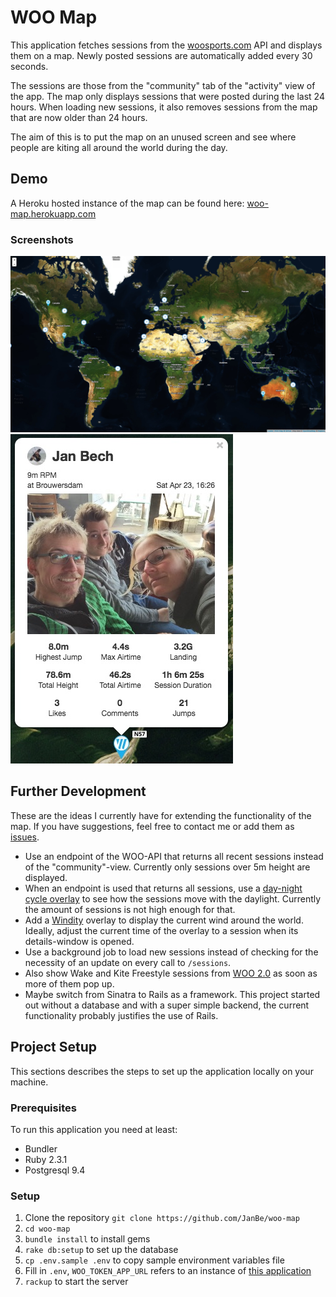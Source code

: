 # WOO Map

This application fetches sessions from the [woosports.com](https://woosports.com/) API and displays them on a map. Newly posted sessions are automatically added every 30 seconds.

The sessions are those from the "community" tab of the "activity" view of the app. The map only displays sessions that were posted during the last 24 hours. When loading new sessions, it also removes sessions from the map that are now older than 24 hours.

The aim of this is to put the map on an unused screen and see where people are kiting all around the world during the day.

## Demo
A Heroku hosted instance of the map can be found here: [woo-map.herokuapp.com](https://woo-map.herokuapp.com/)

### Screenshots
![WOO Map overview](https://github.com/JanBe/woo-map/blob/master/doc/screenshots/overview.jpg)
![WOO Map session details](https://github.com/JanBe/woo-map/blob/master/doc/screenshots/session-details.jpg)

## Further Development
These are the ideas I currently have for extending the functionality of the map. If you have suggestions, feel free to contact me or add them as [issues](https://github.com/JanBe/woo-map/issues).

* Use an endpoint of the WOO-API that returns all recent sessions instead of the "community"-view. Currently only sessions over 5m height are displayed.
* When an endpoint is used that returns all sessions, use a [day-night cycle overlay](http://joergdietrich.github.io/Leaflet.Terminator/) to see how the sessions move with the daylight. Currently the amount of sessions is not high enough for that.
* Add a [Windity](https://www.windyty.com) overlay to display the current wind around the world. Ideally, adjust the current time of the overlay to a session when its details-window is opened.
* Use a background job to load new sessions instead of checking for the necessity of an update on every call to `/sessions`.
* Also show Wake and Kite Freestyle sessions from [WOO 2.0](https://woosports.com/wake/) as soon as more of them pop up.
* Maybe switch from Sinatra to Rails as a framework. This project started out without a database and with a super simple backend, the current functionality probably justifies the use of Rails.

## Project Setup
This sections describes the steps to set up the application locally on your machine.

### Prerequisites

To run this application you need at least:

* Bundler
* Ruby 2.3.1
* Postgresql 9.4

### Setup

1. Clone the repository `git clone https://github.com/JanBe/woo-map`
2. `cd woo-map`
3. `bundle install` to install gems
4. `rake db:setup` to set up the database
5. `cp .env.sample .env` to copy sample environment variables file
6. Fill in `.env`, `WOO_TOKEN_APP_URL` refers to an instance of [this application](https://github.com/JanBe/woo-token)
7. `rackup` to start the server
